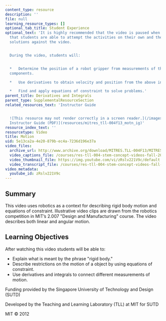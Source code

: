 ```yaml
---
content_type: resource
description: ''
file: null
learning_resource_types: []
optional_tab_title: Student Experience
optional_text: 'It is highly recommended that the video is paused when prompted so
  that students are able to attempt the activities on their own and then check their
  solutions against the video.


  During the video, students will:


  *   Determine the position of a robot gripper from measurements of the robot''s
  components.

  *   Use derivatives to obtain velocity and position from the above information.

  *   Find and apply equations of constraint to solve problems.'
parent_title: Derivatives and Integrals
parent_type: SupplementalResourceSection
related_resources_text: 'Instructor Guide


  ![This resource may not render correctly in a screen reader.](/images/inacessible.gif)[Motion
  Instructor Guide (PDF)](resources/mitres_tll-004f13_motn_ig)'
resource_index_text: ''
resourcetype: Video
title: Motion
uid: 5e13ca2a-4e20-879b-ec4a-7236d196e37a
video_files:
  archive_url: http://www.archive.org/download/MITRES.TLL-004F13/MITRES_TLL-004F13_motion_300k.mp4
  video_captions_file: /courses/res-tll-004-stem-concept-videos-fall-2013/eda44eb09a565dd191c4501dca1d9e0b_zRslv221V9c.vtt
  video_thumbnail_file: https://img.youtube.com/vi/zRslv221V9c/default.jpg
  video_transcript_file: /courses/res-tll-004-stem-concept-videos-fall-2013/76560b01f099801c07c1d64a98c25483_zRslv221V9c.pdf
video_metadata:
  youtube_id: zRslv221V9c
---
```


Summary
-------

This video uses robotics as a context for describing rigid body motion and equations of constraint. Illustrative video clips are drawn from the robotics competition in MIT’s 2.007 "Design and Manufacturing" course. The video describes both linear and angular motion.

Learning Objectives
-------------------

After watching this video students will be able to:

*   Explain what is meant by the phrase "rigid body."
*   Describe restrictions on the motion of a object by using equations of constraint.
*   Use derivatives and integrals to connect different measurements of motion.

Funding provided by the Singapore University of Technology and Design (SUTD)

Developed by the Teaching and Learning Laboratory (TLL) at MIT for SUTD

MIT © 2012